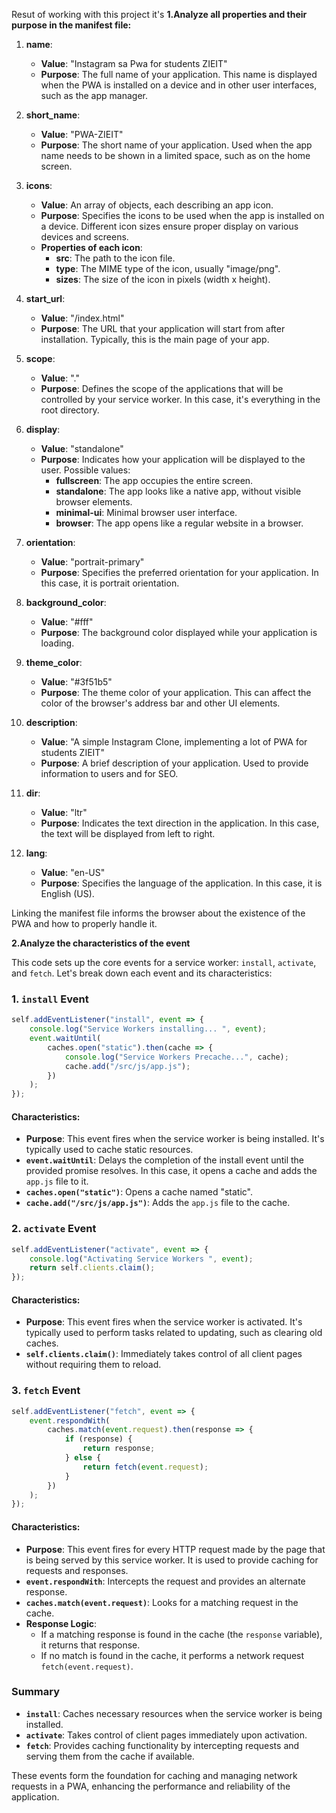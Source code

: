 Resut of working with this project it's 
**1.Analyze all properties and their purpose in the manifest file:**
1. **name**: 
   - **Value**: "Instagram sa Pwa for students ZIEIT"
   - **Purpose**: The full name of your application. This name is displayed when the PWA is installed on a device and in other user interfaces, such as the app manager.

2. **short_name**: 
   - **Value**: "PWA-ZIEIT"
   - **Purpose**: The short name of your application. Used when the app name needs to be shown in a limited space, such as on the home screen.

3. **icons**: 
   - **Value**: An array of objects, each describing an app icon.
   - **Purpose**: Specifies the icons to be used when the app is installed on a device. Different icon sizes ensure proper display on various devices and screens.
   - **Properties of each icon**:
     - **src**: The path to the icon file.
     - **type**: The MIME type of the icon, usually "image/png".
     - **sizes**: The size of the icon in pixels (width x height).

4. **start_url**: 
   - **Value**: "/index.html"
   - **Purpose**: The URL that your application will start from after installation. Typically, this is the main page of your app.

5. **scope**: 
   - **Value**: "."
   - **Purpose**: Defines the scope of the applications that will be controlled by your service worker. In this case, it's everything in the root directory.

6. **display**: 
   - **Value**: "standalone"
   - **Purpose**: Indicates how your application will be displayed to the user. Possible values:
     - **fullscreen**: The app occupies the entire screen.
     - **standalone**: The app looks like a native app, without visible browser elements.
     - **minimal-ui**: Minimal browser user interface.
     - **browser**: The app opens like a regular website in a browser.

7. **orientation**: 
   - **Value**: "portrait-primary"
   - **Purpose**: Specifies the preferred orientation for your application. In this case, it is portrait orientation.

8. **background_color**: 
   - **Value**: "#fff"
   - **Purpose**: The background color displayed while your application is loading.

9. **theme_color**: 
   - **Value**: "#3f51b5"
   - **Purpose**: The theme color of your application. This can affect the color of the browser's address bar and other UI elements.

10. **description**: 
    - **Value**: "A simple Instagram Clone, implementing a lot of PWA for students ZIEIT"
    - **Purpose**: A brief description of your application. Used to provide information to users and for SEO.

11. **dir**: 
    - **Value**: "ltr"
    - **Purpose**: Indicates the text direction in the application. In this case, the text will be displayed from left to right.

12. **lang**: 
    - **Value**: "en-US"
    - **Purpose**: Specifies the language of the application. In this case, it is English (US).

Linking the manifest file informs the browser about the existence of the PWA and how to properly handle it.






**2.Analyze the characteristics of the event**

This code sets up the core events for a service worker: `install`, `activate`, and `fetch`. Let's break down each event and its characteristics:

### 1. `install` Event

```javascript
self.addEventListener("install", event => {
    console.log("Service Workers installing... ", event);
    event.waitUntil(
        caches.open("static").then(cache => {
            console.log("Service Workers Precache...", cache);
            cache.add("/src/js/app.js");
        })
    );
});
```

#### Characteristics:

- **Purpose**: This event fires when the service worker is being installed. It's typically used to cache static resources.
- **`event.waitUntil`**: Delays the completion of the install event until the provided promise resolves. In this case, it opens a cache and adds the `app.js` file to it.
- **`caches.open("static")`**: Opens a cache named "static".
- **`cache.add("/src/js/app.js")`**: Adds the `app.js` file to the cache.

### 2. `activate` Event

```javascript
self.addEventListener("activate", event => {
    console.log("Activating Service Workers ", event);
    return self.clients.claim();
});
```

#### Characteristics:

- **Purpose**: This event fires when the service worker is activated. It's typically used to perform tasks related to updating, such as clearing old caches.
- **`self.clients.claim()`**: Immediately takes control of all client pages without requiring them to reload.

### 3. `fetch` Event

```javascript
self.addEventListener("fetch", event => {
    event.respondWith(
        caches.match(event.request).then(response => {
            if (response) {
                return response;
            } else {
                return fetch(event.request);
            }
        })
    );
});
```

#### Characteristics:

- **Purpose**: This event fires for every HTTP request made by the page that is being served by this service worker. It is used to provide caching for requests and responses.
- **`event.respondWith`**: Intercepts the request and provides an alternate response.
- **`caches.match(event.request)`**: Looks for a matching request in the cache.
- **Response Logic**:
  - If a matching response is found in the cache (the `response` variable), it returns that response.
  - If no match is found in the cache, it performs a network request `fetch(event.request)`.

### Summary

- **`install`**: Caches necessary resources when the service worker is being installed.
- **`activate`**: Takes control of client pages immediately upon activation.
- **`fetch`**: Provides caching functionality by intercepting requests and serving them from the cache if available.

These events form the foundation for caching and managing network requests in a PWA, enhancing the performance and reliability of the application.

